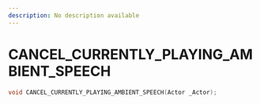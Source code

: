 ```yaml
---
description: No description available 
---
```


# CANCEL_CURRENTLY_PLAYING_AMBIENT_SPEECH

```cpp
void CANCEL_CURRENTLY_PLAYING_AMBIENT_SPEECH(Actor _Actor);
```